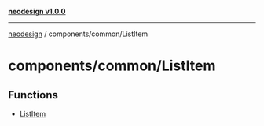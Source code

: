 [**neodesign v1.0.0**](../../../README.md)

***

[neodesign](../../../modules.md) / components/common/ListItem

# components/common/ListItem

## Functions

- [ListItem](functions/ListItem.md)
